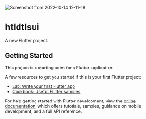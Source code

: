 ![Screenshot from 2022-10-14 12-11-18](https://user-images.githubusercontent.com/108860346/195780811-acf7f860-2b29-4432-a519-4d0d39df3e12.png)
# htldtlsui

A new Flutter project.

## Getting Started

This project is a starting point for a Flutter application.

A few resources to get you started if this is your first Flutter project:

- [Lab: Write your first Flutter app](https://docs.flutter.dev/get-started/codelab)
- [Cookbook: Useful Flutter samples](https://docs.flutter.dev/cookbook)

For help getting started with Flutter development, view the
[online documentation](https://docs.flutter.dev/), which offers tutorials,
samples, guidance on mobile development, and a full API reference.
